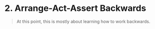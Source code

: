 # 2. Arrange-Act-Assert Backwards

> At this point, this is mostly about learning how to work backwards.